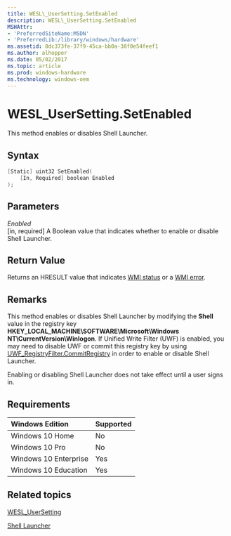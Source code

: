 ```yaml
---
title: WESL\_UserSetting.SetEnabled
description: WESL\_UserSetting.SetEnabled
MSHAttr:
- 'PreferredSiteName:MSDN'
- 'PreferredLib:/library/windows/hardware'
ms.assetid: 8dc373fe-37f9-45ca-bb0a-38f0e54feef1
ms.author: alhopper
ms.date: 05/02/2017
ms.topic: article
ms.prod: windows-hardware
ms.technology: windows-oem
---
```

# WESL\_UserSetting.SetEnabled

This method enables or disables Shell Launcher.

## Syntax

```powershell
[Static] uint32 SetEnabled(
    [In, Required] boolean Enabled
);
```

## Parameters

<a href="" id="enabled"></a>*Enabled*  
\[in, required\] A Boolean value that indicates whether to enable or disable Shell Launcher.

## Return Value

Returns an HRESULT value that indicates [WMI status](http://go.microsoft.com/fwlink/p/?LinkID=208318) or a [WMI error](http://go.microsoft.com/fwlink/p/?LinkID=208317).

## Remarks

This method enables or disables Shell Launcher by modifying the **Shell** value in the registry key **HKEY\_LOCAL\_MACHINE\\SOFTWARE\\Microsoft\\Windows NT\\CurrentVersion\\Winlogon**. If Unified Write Filter (UWF) is enabled, you may need to disable UWF or commit this registry key by using [UWF\_RegistryFilter.CommitRegistry](uwf-registryfiltercommitregistry.md) in order to enable or disable Shell Launcher.

Enabling or disabling Shell Launcher does not take effect until a user signs in.

## Requirements

| Windows Edition       | Supported |
|:----------------------|:----------|
| Windows 10 Home       | No        |
| Windows 10 Pro        | No        |
| Windows 10 Enterprise | Yes       |
| Windows 10 Education  | Yes       |

## Related topics

[WESL\_UserSetting](wesl-usersetting.md)

[Shell Launcher](shell-launcher.md)